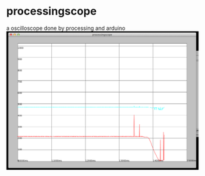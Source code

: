 processingscope
===============

a oscilloscope done by processing and arduino
<img src="https://github.com/lokchonmou/processingscope/blob/master/%E8%9E%A2%E5%B9%95%E5%BF%AB%E7%85%A7%202014-10-09%20%E4%B8%8B%E5%8D%8806.47.15.png">
